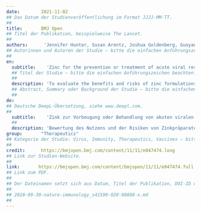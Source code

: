 ```yaml
---
date:        2021-11-02
## Das Datum der Studienveröffentlichung im Format JJJJ-MM-TT.
##
title:       BMJ Open
## Titel der Publikation, beispielweise The Lancet.
##
authors:      'Jennifer Hunter, Susan Arentz, Joshua Goldenberg, Guoyan Yang, Jennifer Beardsley, Stephen P Myers, Dominik Mertz & Stephen Leeder'
## Autorinnen und Autoren der Studie – bitte die einfachen Anführungszeichen beachten!
##
en:
  subtitle:    'Zinc for the prevention or treatment of acute viral respiratory tract infections in adults: a rapid systematic review and meta-analysis of randomised controlled trials'
  ## Titel der Studie – bitte die einfachen Anführungszeichen beachten!
  ##
  description: 'To evaluate the benefits and risks of zinc formulations compared with controls for prevention or treatment of acute viral respiratory tract infections (RTIs) in adults. Seventeen English and Chinese databases were searched in April/May 2020 for randomised controlled trials (RCTs), and from April/May 2020 to August 2020 for SARS-CoV-2 RCTs. Cochrane rapid review methods were applied. Quality appraisals used the Risk of Bias 2.0 and Grading of Recommendations, Assessment, Development and Evaluation (GRADE) approach. Twenty-eight RCTs with 5446 participants were identified. None were specific to SARS-CoV-2. Compared with placebo, oral or intranasal zinc prevented 5 RTIs per 100 person-months. Sublingual zinc did not prevent clinical colds following human rhinovirus inoculations. On average, symptoms resolved 2 days earlier with sublingual or intranasal zinc compared with placebo and 19 more adults per 100 were likely to remain symptomatic on day 7 without zinc. There were clinically significant reductions in day 3 symptom severity scores, but not average daily symptom severity scores. Non-serious adverse events (AEs) (eg, nausea, mouth/nasal irritation) were higher. Compared with active controls, there were no differences in illness duration or AEs. No serious AEs were reported in the 25 RCTs that monitored them. In adult populations unlikely to be zinc deficient, there was some evidence suggesting zinc might prevent RTIs symptoms and shorten duration. Non-serious AEs may limit tolerability for some. The comparative efficacy/effectiveness of different zinc formulations and doses were unclear. The GRADE-certainty/quality of the evidence was limited by a high risk of bias, small sample sizes and/or heterogeneity. Further research, including SARS-CoV-2 clinical trials is warranted.'
  ## Abstract, Summary oder Background der Studie – bitte die einfachen Anführungszeichen beachten!
  ##
de: 
## Deutsche DeepL-Übersetzung, siehe www.deepl.com.
##
  subtitle:    'Zink zur Vorbeugung oder Behandlung von akuten viralen Atemwegsinfektionen bei Erwachsenen: eine schnelle systematische Überprüfung und Meta-Analyse von randomisierten kontrollierten Studien'
  ##
  description: 'Bewertung des Nutzens und der Risiken von Zinkpräparaten im Vergleich zu Kontrollen zur Vorbeugung oder Behandlung von akuten viralen Atemwegsinfektionen (RTIs) bei Erwachsenen. Siebzehn englische und chinesische Datenbanken wurden im April/Mai 2020 nach randomisierten kontrollierten Studien (RCTs) und von April/Mai 2020 bis August 2020 nach SARS-CoV-2 RCTs durchsucht. Es wurden die Methoden des Cochrane Rapid Review angewendet. Die Qualitätsbewertung erfolgte nach dem Ansatz Risk of Bias 2.0 und Grading of Recommendations, Assessment, Development and Evaluation (GRADE). Es wurden achtundzwanzig RCTs mit 5446 Teilnehmern identifiziert. Keine war spezifisch für SARS-CoV-2. Im Vergleich zu Placebo verhinderte orales oder intranasales Zink 5 RTIs pro 100 Personenmonate. Sublinguales Zink verhinderte keine klinischen Erkältungen nach Impfungen mit humanen Rhinoviren. Im Durchschnitt klangen die Symptome mit sublingualem oder intranasalem Zink im Vergleich zu Placebo 2 Tage früher ab, und 19 Erwachsene pro 100 Personenmonate waren am Tag 7 ohne Zink wahrscheinlich weiterhin symptomatisch. Es gab eine klinisch signifikante Verringerung des Schweregrads der Symptome an Tag 3, nicht jedoch des durchschnittlichen täglichen Schweregrads der Symptome. Nicht schwerwiegende unerwünschte Ereignisse (z. B. Übelkeit, Mund-/Nasenreizung) traten häufiger auf. Im Vergleich zu den aktiven Kontrollen gab es keine Unterschiede hinsichtlich der Krankheitsdauer oder der Nebenwirkungen. In den 25 RCTs, in denen sie beobachtet wurden, wurden keine schwerwiegenden unerwünschten Ereignisse gemeldet. Bei erwachsenen Bevölkerungsgruppen, bei denen ein Zinkmangel unwahrscheinlich ist, gab es einige Hinweise darauf, dass Zink die Symptome von RTIs verhindern und die Krankheitsdauer verkürzen könnte. Nicht schwerwiegende Nebenwirkungen können die Verträglichkeit für manche Menschen einschränken. Die vergleichende Wirksamkeit/Wirksamkeit verschiedener Zinkformulierungen und -dosen war unklar. Die GRADE-Sicherheit/Qualität der Nachweise wurde durch ein hohes Risiko der Verzerrung, kleine Stichprobengrößen und/oder Heterogenität eingeschränkt. Weitere Forschung, einschließlich klinischer Studien zu SARS-CoV-2, ist gerechtfertigt.'
group:       "Therapeutics"
## Kategorie der Studie: Virus, Immunity, Therapeutics, Vaccines – bitte die Anführungszeichen beachten!
##
credit:      https://bmjopen.bmj.com/content/11/11/e047474.long
## Link zur Studien-Website.
##
link:       https://bmjopen.bmj.com/content/bmjopen/11/11/e047474.full.pdf?with-ds=yes
## Link zum PDF.
##
## Der Dateinamen setzt sich aus Datum, Titel der Publikation, DOI-ID der Studie (nach dem letzten Slash) und der Dateiendung zusammen. Bitte den Unterstrich vor der DOI-ID beachten!
##
## 2020-09-30-nature-immunology_s41590-020-00808-x.md
##
---
```

<object data="{{ page.link }}" style='height:calc(100vh - 400px); width: 100%' type='application/pdf'></object>